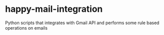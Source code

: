 # happy-mail-integration
Python scripts that integrates with Gmail API and performs some rule based operations on emails
